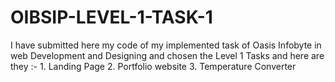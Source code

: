 # OIBSIP-LEVEL-1-TASK-1
I have submitted here my code of my implemented task of Oasis Infobyte in web Development and Designing and chosen the Level 1 Tasks and here are they :- 1. Landing Page 2. Portfolio website 3. Temperature Converter
